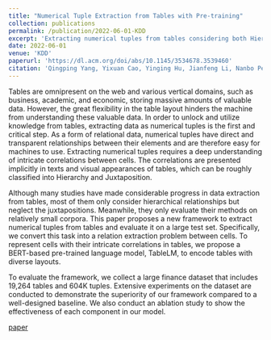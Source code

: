 ```yaml
---
title: "Numerical Tuple Extraction from Tables with Pre-training"
collection: publications
permalink: /publication/2022-06-01-KDD
excerpt: 'Extracting numerical tuples from tables considering both Hierarchy and Juxtaposition using a BERT-based language model TableLM'
date: 2022-06-01
venue: 'KDD'
paperurl: 'https://dl.acm.org/doi/abs/10.1145/3534678.3539460'
citation: 'Qingping Yang, Yixuan Cao, Yinging Hu, Jianfeng Li, Nanbo Peng, and Ping Luo. 2022. Numerical Tuple Extraction from Tables with Pre-training. In KDD.'
---
```


Tables are omnipresent on the web and various vertical domains, such as business, academic, and economic, storing massive amounts of valuable data. However, the great flexibility in the table layout hinders the machine from understanding these valuable data. In order to unlock and utilize knowledge from tables, extracting data as numerical tuples is the first and critical step. As a form of relational data, numerical tuples have direct and transparent relationships between their elements and are therefore easy for machines to use. Extracting numerical tuples requires a deep understanding of intricate correlations between cells. The correlations are presented implicitly in texts and visual appearances of tables, which can be roughly classified into Hierarchy and Juxtaposition. 

Although many studies have made considerable progress in data extraction from tables, most of them only consider hierarchical relationships but neglect the juxtapositions. Meanwhile, they only evaluate their methods on relatively small corpora. This paper proposes a new framework to extract numerical tuples from tables and evaluate it on a large test set. Specifically, we convert this task into a relation extraction problem between cells. To represent cells with their intricate correlations in tables, we propose a BERT-based pre-trained language model, TableLM, to encode tables with diverse layouts. 

To evaluate the framework, we collect a large finance dataset that includes 19,264 tables and 604K tuples. Extensive experiments on the dataset are conducted to demonstrate the superiority of our framework compared to a well-designed baseline. We also conduct an ablation study to show the effectiveness of each component in our model.


[paper](https://dl.acm.org/doi/abs/10.1145/3534678.3539460)
